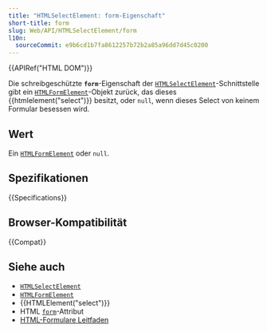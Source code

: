 ```yaml
---
title: "HTMLSelectElement: form-Eigenschaft"
short-title: form
slug: Web/API/HTMLSelectElement/form
l10n:
  sourceCommit: e9b6cd1b7fa8612257b72b2a85a96dd7d45c0200
---
```


{{APIRef("HTML DOM")}}

Die schreibgeschützte **`form`**-Eigenschaft der [`HTMLSelectElement`](/de/docs/Web/API/HTMLSelectElement)-Schnittstelle gibt ein [`HTMLFormElement`](/de/docs/Web/API/HTMLFormElement)-Objekt zurück, das dieses {{htmlelement("select")}} besitzt, oder `null`, wenn dieses Select von keinem Formular besessen wird.

## Wert

Ein [`HTMLFormElement`](/de/docs/Web/API/HTMLFormElement) oder `null`.

## Spezifikationen

{{Specifications}}

## Browser-Kompatibilität

{{Compat}}

## Siehe auch

- [`HTMLSelectElement`](/de/docs/Web/API/HTMLSelectElement)
- [`HTMLFormElement`](/de/docs/Web/API/HTMLFormElement)
- {{HTMLElement("select")}}
- HTML [`form`](/de/docs/Web/HTML/Reference/Elements/select#form)-Attribut
- [HTML-Formulare Leitfaden](/de/docs/Learn_web_development/Extensions/Forms)
